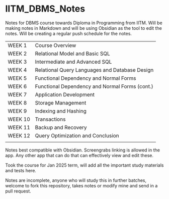 # IITM_DBMS_Notes
Notes for DBMS course towards Diploma in Programming from IITM. Will be making notes in Markdown and will be using Obsidian as the tool to edit the notes. Will be creating a regular push schedule for the notes.

|         |                                                |
| ------- | ---------------------------------------------- |
| WEEK 1  | Course Overview                                |
| WEEK 2  | Relational Model and Basic SQL                 |
| WEEK 3  | Intermediate and Advanced SQL                  |
| WEEK 4  | Relational Query Languages and Database Design |
| WEEK 5  | Functional Dependency and Normal Forms         |
| WEEK 6  | Functional Dependency and Normal Forms (cont.) |
| WEEK 7  | Application Development                        |
| WEEK 8  | Storage Management                             |
| WEEK 9  | Indexing and Hashing                           |
| WEEK 10 | Transactions                                   |
| WEEK 11 | Backup and Recovery                            |
| WEEK 12 | Query Optimization and Conclusion              |
|         |                                                |

Notes best compatible with Obsidian. Screengrabs linking is allowed in the app. Any other app that can do that can effectively view and edit these.

Took the course for Jan 2025 term, will add all the important study materials and tests here.

Notes are incomplete, anyone who will study this in further batches, welcome to fork this repository, takes notes or modify mine and send in a pull request.
